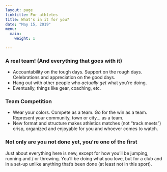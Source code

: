 ```yaml
---
layout: page
linktitle: For athletes
title: What's in it for you?
date: "May 15, 2019"
menu:
  main:
    weight: 1

---
```

### A real team! (And everything that goes with it)  

* Accountability on the tough days. Support on the rough days. Celebrations and appreciation on the good days.
* Hang out with other people who <em>actually get</em> what you're doing.
* Eventually, things like gear, coaching, etc.

### Team Competition

* Wear your colors. Compete as a team. Go for the win as a team. Represent your community, town or city... as a team.
* New format and structure makes athletics matches (not “track meets”) crisp, organized and enjoyable for you and whoever comes to watch.

### Not only are you not done yet, you're one of the first

Just about everything here is new, except for how you’ll be jumping, running and / or throwing. You’ll be doing what you love, but for a club and in a set-up unlike anything that’s been done (at least not in this sport).
